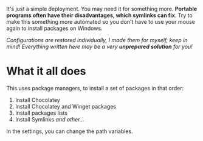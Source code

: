 It's just a simple deployment. You may need it for something more. **Portable programs often have their disadvantages, which symlinks can fix**. Try to make this something more automated so you don't have to use your mouse again to install packages on Windows. 

*Configurations are restored individually, I made them for myself, keep in mind! Everything written here may be a very **unprepared solution** for you!*

# What it all does

This uses package managers, to install a set of packages in that order:

1. Install Chocolatey
2. Install Chocolatey and Winget packages
3. Install packages lists
4. Install Symlinks *and other...*

In the settings, you can change the path variables.

